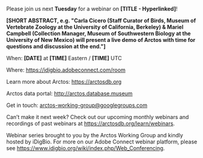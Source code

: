 Please join us next **Tuesday** for a webinar on **[TITLE - Hyperlinked]**! 

**[SHORT ABSTRACT, e.g. "Carla Cicero (Staff Curator of Birds, Museum of Vertebrate Zoology at the University of California, Berkeley) & Mariel Campbell (Collection Manager, Museum of Southwestern Biology at the University of New Mexico) will present a live demo of Arctos with time for questions and discussion at the end."]**

When: **[DATE]** at **[TIME]** Eastern / **[TIME]** UTC

Where: https://idigbio.adobeconnect.com/room

Learn more about Arctos: https://arctosdb.org

Arctos data portal: http://arctos.database.museum

Get in touch: arctos-working-group@googlegroups.com

Can’t make it next week? Check out our upcoming monthly webinars and recordings of past webinars at https://arctosdb.org/learn/webinars. 

Webinar series brought to you by the Arctos Working Group and kindly hosted by iDigBio. For more on our Adobe Connect webinar platform, please see https://www.idigbio.org/wiki/index.php/Web_Conferencing.
